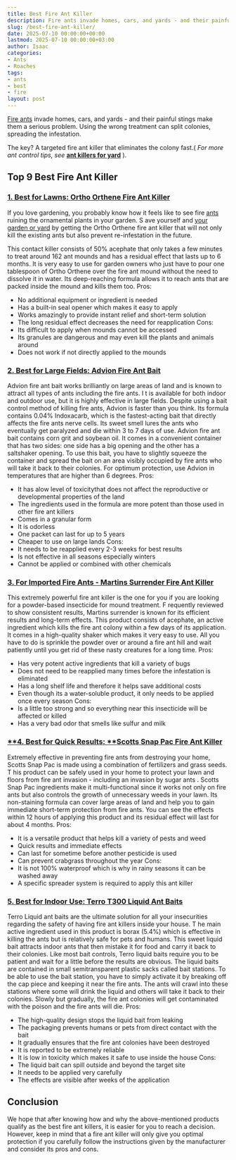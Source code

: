 ```yaml
---
title: Best Fire Ant Killer
description: Fire ants invade homes, cars, and yards - and their painful stings make them a serious problem. Using the wrong treatment can split colonies, spreading the...
slug: /best-fire-ant-killer/
date: 2025-07-10 00:00:00+00:00
lastmod: 2025-07-10 00:00:00+03:00
author: Isaac
categories:
- Ants
- Roaches
tags:
- ants
- best
- fire
layout: post
---
```

[Fire ants](http://entnemdept.ufl.edu/creatures/urban/ants/red_imported_fire_ant.htm)
invade homes, cars, and yards - and their painful stings make them a serious problem. Using the wrong treatment can split colonies, spreading the infestation.

The key? A targeted fire ant killer that eliminates the colony fast.(
*For more ant control tips, see*
[**ant killers for yard**](https://pestpolicy.com/[best](https://pestpolicy.com/best-fire-ant-killer-for-lawns/)-ant-killer-for-yard/)
).
## Top 9 Best Fire Ant Killer
### [1. Best for Lawns: Ortho Orthene Fire Ant Killer](https://www.amazon.com/dp/B000A0UCRG/?tag=p-policy-20)
If you love gardening, you probably know how it feels like to see fire [ants](https://pestpolicy.com/best-ant-killer/) ruining the ornamental plants in your garden.
S
ave yourself and
[your garden or yard](https://pestpolicy.com/best-ant-killer-for-yard/)
by getting the Ortho Orthene fire ant killer that will not only kill the existing ants but also prevent re-infestation in the future.

This contact killer consists of 50% acephate that only takes a few minutes to treat around 162 ant mounds and has a residual effect that lasts up to 6 months.
It is very easy to use for garden owners who just have to pour one tablespoon of Ortho Orthene over the fire ant mound without the need to dissolve it in water. Its deep-reaching formula allows it to reach ants that are packed inside the mound and kills them too.
Pros:
- No additional equipment or ingredient is needed
- Has a built-in seal opener which makes it easy to apply
- Works amazingly to provide instant relief and short-term solution
- The long residual effect decreases the need for reapplication
Cons:
- Its difficult to apply when mounds cannot be accessed
- Its granules are dangerous and may even kill the plants and animals around
- Does not work if not directly applied to the mounds
### [2. Best for Large Fields: Advion Fire Ant Bait](https://www.amazon.com/dp/B00407FUTA/?tag=p-policy-20)
Advion fire ant bait works brilliantly on large areas of land and is known to attract all types of ants including the fire ants.
I
t is available for both indoor and outdoor use, but it is highly effective in large fields.
Despite using a bait control method of killing fire ants, Advion is faster than you think. Its formula contains 0.04% Indoxacarb, which is the fastest-acting bait that directly affects the fire ants nerve cells. Its sweet smell lures the ants who eventually get paralyzed and die within 3 to 7 days of use.
Advion fire ant bait contains corn grit and soybean oil. It comes in a convenient container that has two sides: one side has a big opening and the other has a saltshaker opening.
To use this bait, you have to slightly squeeze the container and spread the bait on an area visibly occupied by fire ants who will take it back to their colonies. For optimum protection, use Advion in temperatures that are higher than 6 degrees.
Pros:
- It has alow level of toxicitythat does not affect the reproductive or developmental properties of the land
- The ingredients used in the formula are more potent than those used in other fire ant killers
- Comes in a granular form
- It is odorless
- One packet can last for up to 5 years
- Cheaper to use on large lands
Cons:
- It needs to be reapplied every 2-3 weeks for best results
- Is not effective in all seasons especially winters
- Cannot be applied or combined with other chemicals

### [3. For Imported Fire Ants - Martins Surrender Fire Ant Killer](https://www.amazon.com/dp/B004GTKJ2K/?tag=p-policy-20)
This extremely powerful fire ant killer is the one for you if you are looking for a powder-based insecticide for mound treatment.
F
requently reviewed to show consistent results, Martins surrender is known for its efficient results and long-term effects.
This product consists of acephate, an active ingredient which kills the fire ant colony within a few days of its application. It comes in a high-quality shaker which makes it very easy to use.
All you have to do is sprinkle the powder over or around a fire ant hill and wait patiently until you get rid of these nasty creatures for a long time.
Pros:
- Has very potent active ingredients that kill a variety of bugs
- Does not need to be reapplied many times before the infestation is eliminated
- Has a long shelf life and therefore it helps save additional costs
- Even though its a water-soluble product, it only needs to be applied once every season
Cons:
- Is a little too strong and so everything near this insecticide will be affected or killed
- Has a very bad odor that smells like sulfur and milk
### [**4. Best for Quick Results: ****Scotts Snap Pac Fire Ant Killer**](https://www.amazon.com/dp/B0056EP3RU/?tag=p-policy-20)
Extremely effective in preventing fire ants from destroying your home, Scotts Snap Pac is made using a combination of fertilizers and grass seeds.
T
his product can be safely used in your home to protect your lawn and floors from fire ant invasion - including an invasion by
sugar ants
.
Scotts Snap Pac ingredients make it multi-functional since it works not only on fire ants but also controls the growth of unnecessary weeds in your lawn.
Its non-staining formula can cover large areas of land and help you to gain immediate short-term protection from fire ants. You can see the effects within 12 hours of applying this product and its residual effect will last for about 4 months.
Pros:
- It is a versatile product that helps kill a variety of pests and weed
- Quick results and immediate effects
- Can last for sometime before another pesticide is used
- Can prevent crabgrass throughout the year
Cons:
- It is not 100% waterproof which is why in rainy seasons it can be washed away
- A specific spreader system is required to apply this ant killer
### [5. Best for Indoor Use: Terro T300 Liquid Ant Baits](https://www.amazon.com/dp/B000HJBKMQ/?tag=p-policy-20)
Terro Liquid ant baits are the ultimate solution for all your insecurities regarding the safety of having fire ant killers inside your house.
T
he main active ingredient used in this product is borax (5.4%) which is effective in killing the ants but is relatively safe for pets and humans.
This sweet liquid bait attracts indoor ants that then mistake it for food and carry it back to their colonies. Like most bait controls, Terro liquid baits require you to be patient and wait for a little before the results are obvious.
The liquid baits are contained in small semitransparent plastic sacks called bait stations. To be able to use the bait station, you have to simply activate it by breaking off the cap piece and keeping it near the fire ants.
The ants will crawl into these stations where some will drink the liquid and others will take it back to their colonies. Slowly but gradually, the fire ant colonies will get contaminated with the poison and the fire ants will die.
Pros:
- The high-quality design stops the liquid bait from leaking
- The packaging prevents humans or pets from direct contact with the bait
- It gradually ensures that the fire ant colonies have been destroyed
- It is reported to be extremely reliable
- It is low in toxicity which makes it safe to use inside the house
Cons:
- The liquid bait can spill outside and beyond the target site
- It needs to be applied very carefully
- The effects are visible after weeks of the application
## Conclusion
We hope that after knowing how and why the above-mentioned products qualify as the best fire ant killers, it is easier for you to reach a decision.
However, keep in mind that a fire ant killer will only give you optimal protection if you carefully follow the instructions given by the manufacturer and consider its pros and cons.
